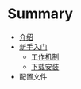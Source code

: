 # Summary

* [介绍](README.md)
* [新手入门](chapter_01/README.md)
   * [工作机制](chapter_01/00_workflow.md)
   * [下载安装](chapter_01/01_install.md)
* 配置文件

